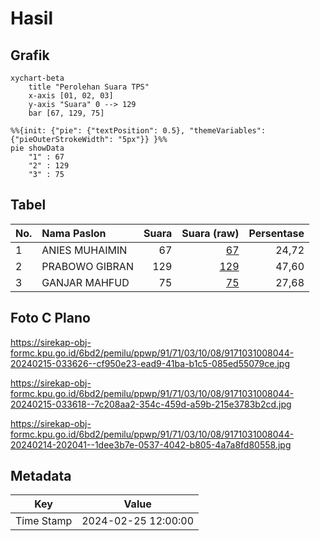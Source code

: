 # Hasil

## Grafik

```mermaid
xychart-beta
    title "Perolehan Suara TPS"
    x-axis [01, 02, 03]
    y-axis "Suara" 0 --> 129
    bar [67, 129, 75]
```

```mermaid
%%{init: {"pie": {"textPosition": 0.5}, "themeVariables": {"pieOuterStrokeWidth": "5px"}} }%%
pie showData
    "1" : 67
    "2" : 129
    "3" : 75
```

## Tabel

| No. | Nama Paslon    | Suara | Suara (raw) | Persentase |
|:--- |:-------------- | -----:| -----------:| ----------:|
| 1   | ANIES MUHAIMIN | 67    | [67][p-1]   | 24,72      |
| 2   | PRABOWO GIBRAN | 129   | [129][p-2]  | 47,60      |
| 3   | GANJAR MAHFUD  | 75    | [75][p-3]   | 27,68      |


[p-1]: https://github.com/gigit-pemilu/pemilu-2024-91-papua/blob/main/pilpres/hitung-suara/sub/91-papua/sub/71-kota-jayapura/sub/03-abepura/sub/1008-awiyo/sub/044-tps/sub/paslon-1.txt
[p-2]: https://github.com/gigit-pemilu/pemilu-2024-91-papua/blob/main/pilpres/hitung-suara/sub/91-papua/sub/71-kota-jayapura/sub/03-abepura/sub/1008-awiyo/sub/044-tps/sub/paslon-2.txt
[p-3]: https://github.com/gigit-pemilu/pemilu-2024-91-papua/blob/main/pilpres/hitung-suara/sub/91-papua/sub/71-kota-jayapura/sub/03-abepura/sub/1008-awiyo/sub/044-tps/sub/paslon-3.txt

## Foto C Plano

https://sirekap-obj-formc.kpu.go.id/6bd2/pemilu/ppwp/91/71/03/10/08/9171031008044-20240215-033626--cf950e23-ead9-41ba-b1c5-085ed55079ce.jpg

https://sirekap-obj-formc.kpu.go.id/6bd2/pemilu/ppwp/91/71/03/10/08/9171031008044-20240215-033618--7c208aa2-354c-459d-a59b-215e3783b2cd.jpg

https://sirekap-obj-formc.kpu.go.id/6bd2/pemilu/ppwp/91/71/03/10/08/9171031008044-20240214-202041--1dee3b7e-0537-4042-b805-4a7a8fd80558.jpg


## Metadata

| Key        | Value               |
| ---------- | ------------------- |
| Time Stamp | 2024-02-25 12:00:00 |



